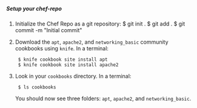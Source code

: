 ##### Setup your chef-repo

1. Initialize the Chef Repo as a git repository:
        $ git init .
        $ git add .
        $ git commit -m "Initial commit"

1. Download the `apt`, `apache2`, and `networking_basic` community cookbooks using `knife`. In a terminal:

        $ knife cookbook site install apt
        $ knife cookbook site install apache2

1. Look in your `cookbooks` directory. In a terminal:
	
		$ ls cookbooks

	You should now see three folders: `apt`, `apache2`, and `networking_basic`.
